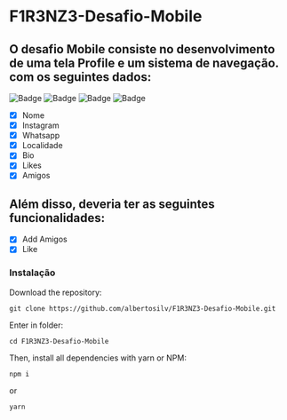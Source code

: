 # F1R3NZ3-Desafio-Mobile
## O desafio Mobile consiste no desenvolvimento de uma tela Profile e um sistema de navegação. com os seguintes  dados:
![Badge](https://img.shields.io/badge/React%20Native-0.41-blue)
![Badge](https://img.shields.io/badge/nodejs-15.14.0-brightgreen)
![Badge](https://img.shields.io/badge/npm-7.16.0-blue)
![Badge](https://img.shields.io/badge/react-16.3.1-blue)

- [x] Nome
- [x] Instagram
- [x] Whatsapp
- [x] Localidade
- [x] Bio
- [x] Likes
- [x] Amigos

## Além disso, deveria ter as seguintes funcionalidades:

- [x] Add Amigos
- [x] Like

### Instalação
Download the repository:
```
git clone https://github.com/albertosilv/F1R3NZ3-Desafio-Mobile.git
```
Enter in folder:
```
cd F1R3NZ3-Desafio-Mobile
```
Then, install all dependencies with yarn or NPM:
```
npm i
```
or
```
yarn
```
